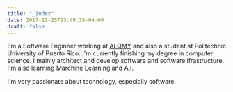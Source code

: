 ```yaml
---
title: "_Index"
date: 2017-11-25T23:49:38-04:00
draft: false
---
```


I'm a Software Engineer working at [ALQMY](http://www.alqmy.io) and also a student at Politechnic University of Puerto Rico. I'm currently finishing my degree in computer science. I mainly architect and develop software and software ifrastructure. I'm also learning Marchine Learning and A.I.

I'm very passionate about technology, especially software.